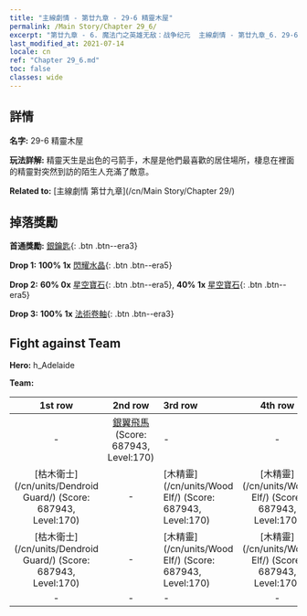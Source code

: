 ```yaml
---
title: "主線劇情 - 第廿九章 - 29-6 精靈木屋"
permalink: /Main Story/Chapter 29_6/
excerpt: "第廿九章 - 6. 魔法门之英雄无敌：战争纪元  主線劇情 - 第廿九章_6. 29-6 精靈木屋"
last_modified_at: 2021-07-14
locale: cn
ref: "Chapter 29_6.md"
toc: false
classes: wide
---
```


## 詳情

 **名字:** 29-6 精靈木屋

 **玩法詳解:** 精靈天生是出色的弓箭手，木屋是他們最喜歡的居住場所，棲息在裡面的精靈對突然到訪的陌生人充滿了敵意。

 **Related to:** [主線劇情 第廿九章](/cn/Main Story/Chapter 29/)

## 掉落獎勵

 **首通獎勵:** [銀鑰匙](/cn/Items/con_693/){: .btn .btn--era3}

 **Drop 1:** **100% 1x** [閃耀水晶](/cn/Items/mat_101/){: .btn .btn--era5}

 **Drop 2:** **60% 0x** [星空寶石](/cn/Items/mat_93/){: .btn .btn--era5}, **40% 1x** [星空寶石](/cn/Items/mat_93/){: .btn .btn--era5}

 **Drop 3:** **100% 1x** [法術卷軸](/cn/Items/con_694/){: .btn .btn--era3}


## Fight against Team
 **Hero:** h_Adelaide

 **Team:**


  | 1st row | 2nd row | 3rd row | 4th row |
  |:----:|:----:|:----|:----:|
  | - | [銀翼飛馬](/cn/units/Pegasus/) (Score: 687943, Level:170)  | - | - |
  | [枯木衛士](/cn/units/Dendroid Guard/) (Score: 687943, Level:170)  | - | [木精靈](/cn/units/Wood Elf/) (Score: 687943, Level:170)  | [木精靈](/cn/units/Wood Elf/) (Score: 687943, Level:170)  |
  | [枯木衛士](/cn/units/Dendroid Guard/) (Score: 687943, Level:170)  | - | [木精靈](/cn/units/Wood Elf/) (Score: 687943, Level:170)  | [木精靈](/cn/units/Wood Elf/) (Score: 687943, Level:170)  |
  | - | - | - | - |


